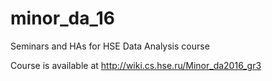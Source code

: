 # minor_da_16
Seminars and HAs for HSE Data Analysis course

Course is available at http://wiki.cs.hse.ru/Minor_da2016_gr3
